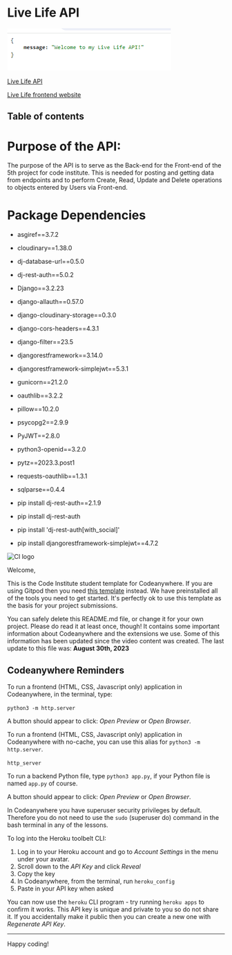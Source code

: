 # Live Life API

![API welcome message](readmedoc/apideployed.png)

[Live Life API](https://live-life-api-now-f6f9c42b2398.herokuapp.com/)

[Live Life frontend website](https://.herokuapp.com/)

## Table of contents


# Purpose of the API:
The purpose of the API is to serve as the Back-end for the Front-end of the 5th project for code institute. This is needed for posting and getting data from endpoints and to perform Create, Read, Update and Delete operations to objects entered by Users via Front-end.




# Package Dependencies
- asgiref==3.7.2
- cloudinary==1.38.0
- dj-database-url==0.5.0
- dj-rest-auth==5.0.2
- Django==3.2.23
- django-allauth==0.57.0
- django-cloudinary-storage==0.3.0
- django-cors-headers==4.3.1
- django-filter==23.5
- djangorestframework==3.14.0
- djangorestframework-simplejwt==5.3.1
- gunicorn==21.2.0
- oauthlib==3.2.2
- pillow==10.2.0
- psycopg2==2.9.9
- PyJWT==2.8.0
- python3-openid==3.2.0
- pytz==2023.3.post1
- requests-oauthlib==1.3.1
- sqlparse==0.4.4

- pip install dj-rest-auth==2.1.9
- pip install dj-rest-auth
- pip install 'dj-rest-auth[with_social]'
- pip install djangorestframework-simplejwt==4.7.2
























![CI logo](https://codeinstitute.s3.amazonaws.com/fullstack/ci_logo_small.png)

Welcome,

This is the Code Institute student template for Codeanywhere. If you are using Gitpod then you need [this template](https://github.com/Code-Institute-Org/gitpod-full-template) instead.  We have preinstalled all of the tools you need to get started. It's perfectly ok to use this template as the basis for your project submissions.

You can safely delete this README.md file, or change it for your own project. Please do read it at least once, though! It contains some important information about Codeanywhere and the extensions we use. Some of this information has been updated since the video content was created. The last update to this file was: **August 30th, 2023**

## Codeanywhere Reminders

To run a frontend (HTML, CSS, Javascript only) application in Codeanywhere, in the terminal, type:

`python3 -m http.server`

A button should appear to click: _Open Preview_ or _Open Browser_.

To run a frontend (HTML, CSS, Javascript only) application in Codeanywhere with no-cache, you can use this alias for `python3 -m http.server`.

`http_server`

To run a backend Python file, type `python3 app.py`, if your Python file is named `app.py` of course.

A button should appear to click: _Open Preview_ or _Open Browser_.

In Codeanywhere you have superuser security privileges by default. Therefore you do not need to use the `sudo` (superuser do) command in the bash terminal in any of the lessons.

To log into the Heroku toolbelt CLI:

1. Log in to your Heroku account and go to _Account Settings_ in the menu under your avatar.
2. Scroll down to the _API Key_ and click _Reveal_
3. Copy the key
4. In Codeanywhere, from the terminal, run `heroku_config`
5. Paste in your API key when asked

You can now use the `heroku` CLI program - try running `heroku apps` to confirm it works. This API key is unique and private to you so do not share it. If you accidentally make it public then you can create a new one with _Regenerate API Key_.

---

Happy coding!
